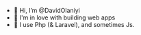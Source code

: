 - 👋 Hi, I’m @DavidOlaniyi
- 👀 I'm in love with building web apps
- 🌱 I use Php (& Laravel), and sometimes Js.
   

<!---
DavidOlan/DavidOlan is a ✨ special ✨ repository because its `README.md` (this file) appears on your GitHub profile.
You can click the Preview link to take a look at your changes.
--->
